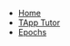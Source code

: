 <!-- _navbar.md -->

* [Home](/)
* [TApp Tutor](_tapp-tutor/README.md)
* [Epochs](_epochs/Epochs.md)